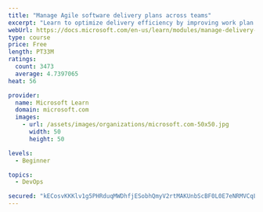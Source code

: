 ```yaml
---
title: "Manage Agile software delivery plans across teams"
excerpt: "Learn to optimize delivery efficiency by improving work plan visibility across teams."
webUrl: https://docs.microsoft.com/en-us/learn/modules/manage-delivery-plans/
type: course
price: Free
length: PT33M
ratings:
  count: 3473
  average: 4.7397065
heat: 56

provider:
  name: Microsoft Learn
  domain: microsoft.com
  images:
    - url: /assets/images/organizations/microsoft.com-50x50.jpg
      width: 50
      height: 50

levels:
  - Beginner

topics:
  - DevOps

secured: "kECosvKKKlv1g5PHRduqMWDhfjESobhQmyV2rtMAKUnbScBF0L0E7eNRMVCqLTPbmLkmGGhD7q9LZ84LBlyy2znSy10E0a8APys+ykQHzY7XPjAczqhaflayie/nZ69+lVzO7tK/0gEO4TTZwQzhOb2zAFL9TqMguMYGTC8QnlETj58+tKm1ApGipJEBYNu+PXjI9rBcqIWkzyedd5Rc5viG4O6tXrc9PJRe319kju5SJt2QV8yOo85MVXZ9h7beAh1ZhdiOI8oJK3/VOdhxZR5gYQzPugIIsIjFKj9BUJUokwk+qeD0KISuN0aHrimP5rXUPtJcAAVg3SDk/HCJSvb26102rI9KRd0ejEq8dph9wSI/Girp3+CLOdKn2U9lYRYAZBEezwcjFysMs5DqxtDCNo5jTYEkVJYnv4yG/aE=;6kuELHPAmxjjhBYnlanfbA=="
---
```


